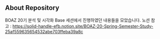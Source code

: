 ## About Repository
BOAZ 20기 분석 및 시각화 Base 세션에서 진행하였던 내용들을 모았습니다.
노션 참고 : https://solid-handle-efb.notion.site/BOAZ-20-Spring-Semester-Study-25af559635654532abe703ffeba39a8c

